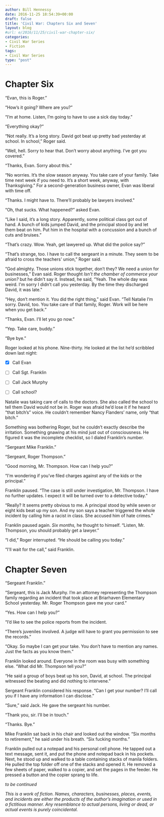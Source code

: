 ```yaml
---
author: Bill Hennessy
date: 2016-11-25 18:54:39+00:00
draft: false
title: 'Civil War: Chapters Six and Seven'
layout: blog
#url: e/2016/11/25/civil-war-chapter-six/
categories:
- Civil War Series
- Fiction
tags:
- Civil War Series
type: "post"
---
```


# Chapter Six



“Evan, this is Roger.”

“How’s it going? Where are you?”

“I’m at home. Listen, I’m going to have to use a sick day today.”

“Everything okay?”

“Not really. It’s a long story. David got beat up pretty bad yesterday at school. In school,” Roger said.

“Well, hell. Sorry to hear that. Don’t worry about anything. I’ve got you covered.”

“Thanks, Evan. Sorry about this.”

“No worries. It’s the slow season anyway. You take care of your family. Take time next week if you need to. It’s a short week, anyway, with Thanksgiving.” For a second-generation business owner, Evan was liberal with time off.

“Thanks. I might have to. There’ll probably be lawyers involved."

“Oh, that sucks. What happened?” asked Evan.

“Like I said, it’s a long story. Apparently, some political class got out of hand. A bunch of kids jumped David, and the principal stood by and let them beat on him. Put him in the hospital with a concussion and a bunch of cuts and bruises.”

“That’s crazy. Wow. Yeah, get lawyered up. What did the police say?”

“That’s strange, too. I have to call the sergeant in a minute. They seem to be afraid to cross the teachers' union,” Roger said.

“God almighty. Those unions stick together, don’t they? We need a union for businesses,” Evan said. Roger thought _Isn't the chamber of commerce your union?_ but he didn't say it. Instead, he said, “Yeah. The whole day was weird. I'm sorry I didn’t call you yesterday. By the time they discharged David, it was late."

“Hey, don’t mention it. You did the right thing,” said Evan. “Tell Natalie I’m sorry. David, too. You take care of that family, Roger. Work will be here when you get back.”

“Thanks, Evan. I’ll let you go now.”

“Yep. Take care, buddy.”

“Bye bye.”

Roger looked at his phone. Nine-thirty. He looked at the list he’d scribbled down last night:




  * [x] Call Evan
  * [ ] Call Sgt. Franklin
  * [ ] Call Jack Murphy
  * [ ] Call school?


Natalie was taking care of calls to the doctors. She also called the school to tell them David would not be in. Roger was afraid he’d lose it if he heard “that bitch’s” voice. He couldn’t remember Nancy Flanders’ name, only “that bitch.”

Something was bothering Roger, but he couldn’t exactly describe the irritation. Something gnawing at his mind just out of consciousness. He figured it was the incomplete checklist, so I dialed Franklin’s number.

“Sergeant Mike Franklin.”

“Sergeant, Roger Thompson.”

“Good morning, Mr. Thompson. How can I help you?”

“I'm wondering if you’ve filed charges against any of the kids or the principal.”

Franklin paused. “The case is still under investigation, Mr. Thompson. I have no further updates. I expect it will be turned over to a detective today.”

“Really? It seems pretty obvious to me. A principal stood by while seven or eight kids beat up my son. And my son says a teacher triggered the whole incident by calling him a racist in class. She accused him of hate crimes.”

Franklin paused again. _Six months,_ he thought to himself. “Listen, Mr. Thompson, you should probably get a lawyer.”

“I did,” Roger interrupted. “He should be calling you today.”

“I'll wait for the call,” said Franklin.



# Chapter Seven



“Sergeant Franklin.”

“Sergeant, this is Jack Murphy. I’m an attorney representing the Thompson family regarding an incident that took place at Briarhaven Elementary School yesterday. Mr. Roger Thompson gave me your card.”

“Yes. How can I help you?”

“I’d like to see the police reports from the incident.

“There’s juveniles involved. A judge will have to grant you permission to see the records.”

“Okay. So maybe I can get your take. You don’t have to mention any names. Just the facts as you know them.”

Franklin looked around. Everyone in the room was busy with something else. “What did Mr. Thompson tell you?”

“He said a group of boys beat up his son, David, at school. The principal witnessed the beating and did nothing to intervene.”

Sergeant Franklin considered his response. “Can I get your number? I’ll call you if I have any information I can disclose.”

“Sure,” said Jack. He gave the sergeant his number.

“Thank you, sir. I’ll be in touch.”

“Thanks. Bye.”

Mike Franklin sat back in his chair and looked out the window. “Six months to retirement,” he said under his breath. “Six fucking months.”

Franklin pulled out a notepad and his personal cell phone. He tapped out a text message, sent it, and put the phone and notepad back in his pockets. Next, he stood up and walked to a table containing stacks of manila folders. He pulled the top folder off one of the stacks and opened it. He removed a few sheets of paper, walked to a copier, and set the pages in the feeder. He pressed a button and the copier sprang to life.

_to be continued_

_This is a work of fiction. Names, characters, businesses, places, events, and incidents are either the products of the author’s imagination or used in a fictitious manner. Any resemblance to actual persons, living or dead, or actual events is purely coincidental._
